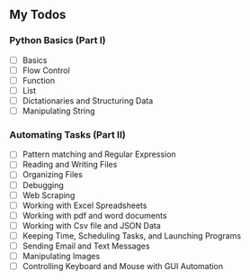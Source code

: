 ## My Todos

### Python Basics (Part I)

- [ ] Basics
- [ ] Flow Control
- [ ] Function
- [ ] List
- [ ] Dictationaries and Structuring Data
- [ ] Manipulating String

### Automating Tasks (Part II)

- [ ] Pattern matching and Regular Expression
- [ ] Reading and Writing Files
- [ ] Organizing Files
- [ ] Debugging
- [ ] Web Scraping
- [ ] Working with Excel Spreadsheets
- [ ] Working with pdf and word documents
- [ ] Working with Csv file and JSON Data
- [ ] Keeping Time, Scheduling Tasks, and Launching Programs
- [ ] Sending Email and Text Messages
- [ ] Manipulating Images
- [ ] Controlling Keyboard and Mouse with GUI Automation
